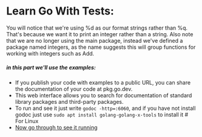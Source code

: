 # Learn Go With Tests:

You will notice that we're using %d as our format strings rather than %q. That's because we want it to print an integer rather than a string.
Also note that we are no longer using the main package, instead we've defined a package named integers, as the name suggests this will group functions for working with integers such as Add.

##### in this part we'll use the examples:
* If you publish your code with examples to a public URL, you can share the documentation of your code at pkg.go.dev. 
* This web interface allows you to search for documentation of standard library packages and third-party packages.
* To run and see it just write `godoc -http=:6060`, and if you have not install godoc just use `sudo apt install golang-golang-x-tools` to install it # For Linux
* [Now go through to see it running](http://localhost:6060/pkg/)